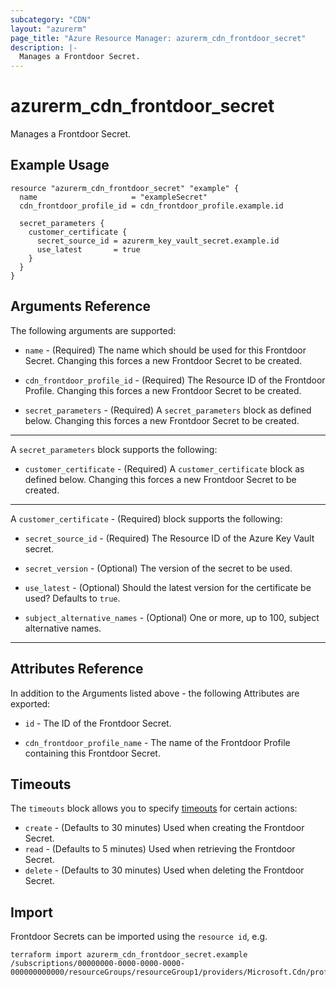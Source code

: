 ```yaml
---
subcategory: "CDN"
layout: "azurerm"
page_title: "Azure Resource Manager: azurerm_cdn_frontdoor_secret"
description: |-
  Manages a Frontdoor Secret.
---
```


# azurerm_cdn_frontdoor_secret

Manages a Frontdoor Secret.

## Example Usage

```hcl
resource "azurerm_cdn_frontdoor_secret" "example" {
  name                     = "exampleSecret"
  cdn_frontdoor_profile_id = cdn_frontdoor_profile.example.id

  secret_parameters {
    customer_certificate {
      secret_source_id = azurerm_key_vault_secret.example.id
      use_latest       = true
    }
  }
}
```

## Arguments Reference

The following arguments are supported:

* `name` - (Required) The name which should be used for this Frontdoor Secret. Changing this forces a new Frontdoor Secret to be created.

* `cdn_frontdoor_profile_id` - (Required) The Resource ID of the Frontdoor Profile. Changing this forces a new Frontdoor Secret to be created.

* `secret_parameters` - (Required) A `secret_parameters` block as defined below. Changing this forces a new Frontdoor Secret to be created.

---

A `secret_parameters` block supports the following:

* `customer_certificate` - (Required) A `customer_certificate` block as defined below. Changing this forces a new Frontdoor Secret to be created.

---

A `customer_certificate` - (Required)  block supports the following:

* `secret_source_id` - (Required) The Resource ID of the Azure Key Vault secret.
​​​​​​​​​​​​​​​​​​​​​​​​​​​​​​​​​​​​​​​​​​​​​​​​​​​​​​
* `secret_version` - (Optional) The version of the secret to be used.

* `use_latest` - (Optional) Should the latest version for the certificate be used? Defaults to `true`.

* `subject_alternative_names` - (Optional) One or more, up to 100, subject alternative names.

---

## Attributes Reference

In addition to the Arguments listed above - the following Attributes are exported:

* `id` - The ID of the Frontdoor Secret.

* `cdn_frontdoor_profile_name` - The name of the Frontdoor Profile containing this Frontdoor Secret.

## Timeouts

The `timeouts` block allows you to specify [timeouts](https://www.terraform.io/docs/configuration/resources.html#timeouts) for certain actions:

* `create` - (Defaults to 30 minutes) Used when creating the Frontdoor Secret.
* `read` - (Defaults to 5 minutes) Used when retrieving the Frontdoor Secret.
* `delete` - (Defaults to 30 minutes) Used when deleting the Frontdoor Secret.

## Import

Frontdoor Secrets can be imported using the `resource id`, e.g.

```shell
terraform import azurerm_cdn_frontdoor_secret.example /subscriptions/00000000-0000-0000-0000-000000000000/resourceGroups/resourceGroup1/providers/Microsoft.Cdn/profiles/profile1/secrets/secrets1
```
